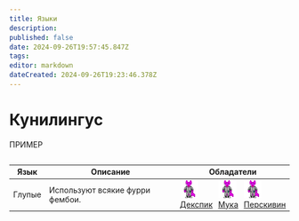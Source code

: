 ```yaml
---
title: Языки
description: 
published: false
date: 2024-09-26T19:57:45.847Z
tags: 
editor: markdown
dateCreated: 2024-09-26T19:23:46.378Z
---
```


# Кунилингус 
ПРИМЕР

<center style="overflow-x: auto">
  <table class="language">
    <thead>
      <tr>
        <th>Язык</th>
        <th>Описание</th>
        <th>Обладатели</th>
      </tr>
    </thead>
    <tbody>
      <tr>
        <td>Глупые</td>
        <td>Используют всякие фурри фембои. </td>
        <td>
          <div style="display: flex; align-items: center;">
            <div style="margin-right: 10px;">
              <a href="Ссылка на расу"><img src="/guides/language/vulpakin.png">
              <br>Декспик</a>
            </div>
            <div style="margin-right: 10px;">
              <a href="Ссылка на расу"><img src="/guides/language/vulpakin.png">
              <br>Мука</a>
            </div>
            <div>
              <a href="Ссылка на расу"><img src="/guides/language/vulpakin.png">
                <br>Перскивин</a>
            </div>
          </div>
        </td>
      </tr>
    </tbody>
  </table>
</center>